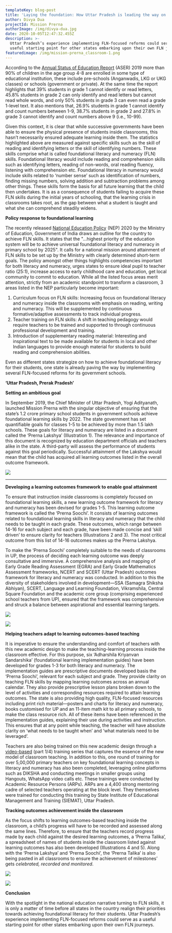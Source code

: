 ```yaml
---
templateKey: blog-post
title: 'Laying the foundation: How Uttar Pradesh is leading the way on NEP reforms'
author: Divya Dua
projectId: Mission Prerna
authorImage: /img/divya-dua.jpg
date: 2020-10-05T12:47:32.455Z
description: >-
  Uttar Pradesh’s experience implementing FLN-focused reforms could serve as a
  useful starting point for other states embarking upon their own FLN journeys.
featuredimage: /img/mission-prerna_classroom-1.png
---
```

According to the [Annual Status of Education Report](http://img.asercentre.org/docs/ASER%202019/ASER2019%20report%20/aserreport2019earlyyearsfinal.pdf) (ASER) 2019  more than 90% of children in the age group 4-8 are enrolled in some type of educational institution, these include pre-schools (Anganwadis, LKG or UKG classes) or schools (government or private). At the same time the report highlights that 39% students in grade 1 cannot identify or read letters, 45.8% students in grade 2 can only identify and read letters but cannot read whole words, and only 50% students in grade 3 can even read a grade 1-level text. It also mentions that, 26.9% students in grade 1 cannot identify and count numbers between 1-9, 38.7% students in grade 2 and 27.8% in grade 3 cannot identify and count numbers above 9 (i.e., 10-99). 

Given this context, it is clear that while successive governments have been able to ensure the physical presence of students inside classrooms, this hasn’t necessarily ensured adequate learning inside them. 
The statistics highlighted above are measured against specific skills such as the skill of reading and identifying letters or the skill of identifying numbers. These skills comprise what is called foundational literacy and numeracy (FLN) skills. Foundational literacy would include reading and comprehension skills such as identifying letters, reading of non-words, oral reading fluency, listening with comprehension etc. Foundational literacy in numeracy would include skills related to ‘number sense’ such as identification of numbers, finding missing numbers, solving addition and subtraction problems among other things.
These skills form the basis for all future learning that the child then undertakes. It is as a consequence of students failing to acquire these FLN skills during the initial years of schooling, that the learning crisis in classrooms takes root, as the gap between what a student is taught and what she can comprehend steadily widens.

**Policy response to foundational learning** 

The recently released [National Education Policy](https://www.mhrd.gov.in/sites/upload_files/mhrd/files/NEP_Final_English_0.pdf) (NEP) 2020   by the Ministry of Education, Government of India draws an outline for the country to achieve FLN skills. It states that the "…highest priority of the education system will be to achieve universal foundational literacy and numeracy in primary school by 2025". It calls for a national mission around attainment of FLN skills to be set up by the Ministry with clearly determined short-term goals.  The policy amongst other things highlights competencies important for both literacy and numeracy, urges states to ensure ideal pupil to teacher ratio (25:1), increase access to early childhood care and education, get local community to commit to education. While all the listed focus areas merit attention, strictly from an academic standpoint to transform a classroom, 3 areas listed in the NEP particularly become important: 

1. Curriculum focus on FLN skills: Increasing focus on foundational literacy and numeracy inside the classrooms with emphasis on reading, writing and numeracy. This will be supplemented by continuous formative/adaptive assessments to track individual progress. 
2. Teacher training on FLN skills: A shift in teaching pedagogy would require teachers to be trained and supported to through continuous professional development and training. 
3. Introduction of supplementary reading material: Interesting and inspirational text to be made available for students in local and other Indian languages to provide enough material for students to build reading and comprehension abilities. 

Even as different states strategize on how to achieve foundational literacy for their students, one state is already paving the way by implementing several FLN-focused reforms for its government schools. 

**‘Uttar Pradesh, Prerak Pradesh’**

**Setting an ambitious goal** 

In September 2019, the Chief Minister of Uttar Pradesh, Yogi Adityanath, launched Mission Prerna with the singular objective of ensuring that the state’s 1.2 crore primary school students in government schools achieve foundational learning skills by 2022. The state government has set quantifiable goals for classes 1-5 to be achieved by more than 1.5 lakh schools. These goals for literacy and numeracy are listed in a document called the ‘Prerna Lakshya’ (Illustration 1). The relevance and importance of this document is recognized by education department officials and teachers alike in the state. A third-party will assess the performance of students against this goal periodically. Successful attainment of the Lakshya would mean that the child has acquired all learning outcomes listed in the overall outcome framework.

![](/img/prerna-lakshya_edited.png.jpg)

- - -

**Developing a learning outcomes framework to enable goal attainment** 

To ensure that instruction inside classrooms is completely focused on foundational learning skills, a new learning outcome framework for literacy and numeracy has been devised for grades 1-5. This learning outcome framework is called the ‘Prerna Soochi’. It consists of learning outcomes related to foundational learning skills in literacy and numeracy that the child needs to be taught in each grade. These outcomes, which range between 14-16 for each subject and each grade, have been made concise and ‘skill driven’ to ensure clarity for teachers (Illustrations 2 and 3). The most critical outcome from this list of 14-16 outcomes makes up the Prerna Lakshya. 

To make the ‘Prerna Soochi’ completely suitable to the needs of classrooms in UP, the process of deciding each learning outcome was deeply consultative and immersive. A comprehensive analysis and mapping of Early Grade Reading Assessment (EGRA) and Early Grade Mathematics Assessment frameworks, NCERT and SCERT (Uttar Pradesh) outcomes framework for literacy and numeracy was conducted. In addition to this the diversity of stakeholders involved in development—SSA (Samagra Shiksha Abhiyan), SCERT, Language and Learning Foundation, Vikramshila, Central Square Foundation and the academic core group (comprising experienced school teachers from UP), ensured that the framework was comprehensive and struck a balance between aspirational and essential learning targets. 

![](/img/prerna-soochi-1_edited.png.jpg)

![](/img/prerna-soochi-2_.png.jpg)

**Helping teachers adapt to learning outcomes-based teaching** 

It is imperative to ensure the understanding and comfort of teachers with this new academic design to make the teaching-learning process inside the classroom effective. For this purpose, six ‘Adharshila Kriyanvan Sandarshika’ (foundational learning implementation guides) have been developed for grades 1-3 for both literacy and numeracy. The implementation guides are prescriptive documents developed basis the ‘Prerna Soochi’, relevant for each subject and grade. They provide clarity on teaching FLN skills by mapping learning outcomes across an annual calendar. They also provide prescriptive lesson plans broken down to the level of activities and corresponding resources required to attain learning outcomes. The state is also providing high quality, FLN-focused resources including print rich material—posters and charts for literacy and numeracy, books customised for UP and an 11-item math kit to all primary schools, to make the class resource rich. All of these items have been referenced in the implementation guides, explaining their use during activities and instruction. This ensures that at any point while teaching, the teacher will have absolute clarity on ‘what needs to be taught when’ and ‘what materials need to be leveraged’. 

Teachers are also being trained on this new academic design through a [video-based](https://www.youtube.com/watch?v=n1jI7zM7IGQ) (part 1/4) training series that captures the essence of the new model of classroom teaching. In addition to this, one round of training for over 5,00,000 primary teachers on key foundational learning concepts in literacy and numeracy has also been completed, leveraging online platforms such as DIKSHA and conducting meetings in smaller groups using Hangouts, WhatsApp video calls etc. These trainings were conducted by Academic Resource Persons (ARPs). ARPs are a 4,400 strong mentoring cadre of selected teachers operating at the block level. They themselves were trained for conducting this training by State Institute of Educational Management and Training (SIEMAT), Uttar Pradesh. 

**Tracking outcomes achievement inside the classroom** 

As the focus shifts to learning outcomes-based teaching inside the classroom, a child’s progress will have to be recorded and assessed along the same lines. Therefore, to ensure that the teachers record progress made by each child against the desired learning outcomes, a ‘Prerna Talika’, a spreadsheet of names of students inside the classroom listed against learning outcomes has also been developed (Illustrations 4 and 5). Along with the ‘Prerna Lakshya’ and ‘Prerna Soochi’, the ‘Prerna Talika’ is also being pasted in all classrooms to ensure the achievement of milestones’ gets _celebrated, recorded and monitored_.

![](/img/prerna-talika-1_edited.png.jpg)

![](/img/prerna-talika-2_edited.png.jpg)

**Conclusion** 

With the spotlight in the national education narrative turning to FLN skills, it is only a matter of time before all states in the country realign their priorities towards achieving foundational literacy for their students. Uttar Pradesh’s experience implementing FLN-focused reforms could serve as a useful starting point for other states embarking upon their own FLN journeys.
